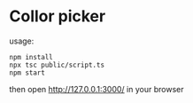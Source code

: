 # Collor picker

usage:

```
npm install
npx tsc public/script.ts
npm start
```
then open http://127.0.0.1:3000/ in your browser